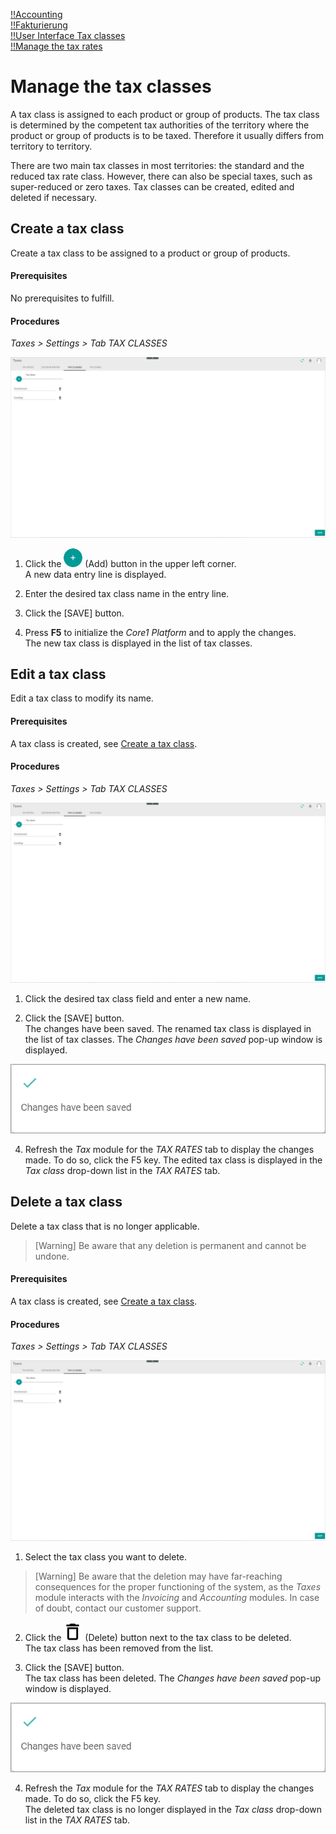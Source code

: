 [!!Accounting](RetailSuiteAccounting)  
[!!Fakturierung](RetailSuiteFaktBase)  
[!!User Interface Tax classes](../UserInterface/01c_TaxClasses.md)  
[!!Manage the tax rates](./01_ManageTaxRates.md)  



# Manage the tax classes

A tax class is assigned to each product or group of products. The tax class is determined by the competent tax authorities of the territory where the product or group of products is to be taxed. Therefore it usually differs from territory to territory.

There are two main tax classes in most territories: the standard and the reduced tax rate class. However, there can also be special taxes, such as super-reduced or zero taxes. Tax classes can be created, edited and deleted if necessary.


## Create a tax class

Create a tax class to be assigned to a product or group of products.

#### Prerequisites  

No prerequisites to fulfill.

#### Procedures

*Taxes > Settings > Tab TAX CLASSES*

![Tax classes](../../Assets/Screenshots/Taxes/Settings/TaxClasses/TaxClasses.png "[Tax classes]")

1. Click the ![Add](../../Assets/Icons/Plus01.png "[Add]") (Add) button in the upper left corner.   
  A new data entry line is displayed.  

2. Enter the desired tax class name in the entry line.  

4. Click the [SAVE] button.  

4. Press **F5** to initialize the *Core1 Platform* and to apply the changes.   
The new tax class is displayed in the list of tax classes.

[comment]: <> (By creating a tax class, SAVE does not show the confirmation message. For changes to be displayed in the drop-down list in TAX RATES, the whole module must be refreshed with F5. Refresh icon does not work in this case, i.e. no changes in the drop-down list Tax class are displayed. Stand 08.08.22)


## Edit a tax class

Edit a tax class to modify its name.

#### Prerequisites

A tax class is created, see [Create a tax class](#create-a-tax-class).

#### Procedures

*Taxes > Settings > Tab TAX CLASSES*

![Tax classes](../../Assets/Screenshots/Taxes/Settings/TaxClasses/TaxClasses.png "[Tax classes]")

1. Click the desired tax class field and enter a new name.  

3. Click the [SAVE] button.  
  The changes have been saved. The renamed tax class is displayed in the list of tax classes. The *Changes have been saved* pop-up window is displayed.

  ![Changes saved](../../Assets/Screenshots/Taxes/Settings/TaxClasses/ChangesSaved.png "[Changes saved]")

4. Refresh the *Tax* module for the *TAX RATES* tab to display the changes made. To do so, click the F5 key.
The edited tax class is displayed in the *Tax class* drop-down list in the *TAX RATES* tab.

[comment]: <> (By editing a tax class, SAVE does show the confirmation message. For changes to be displayed in the drop-down list in TAX RATES, the whole module must be refreshed with F5. Refresh icon does not work in this case, i.e. no changes in the drop-down list Tax class are displayed. Stand 08.08.22)


## Delete a tax class

Delete a tax class that is no longer applicable.  

> [Warning] Be aware that any deletion is permanent and cannot be undone.

#### Prerequisites

A tax class is created, see [Create a tax class](#create-a-tax-class).

#### Procedures

*Taxes > Settings > Tab TAX CLASSES*

![Tax classes](../../Assets/Screenshots/Taxes/Settings/TaxClasses/TaxClasses.png "[Tax classes]")

1. Select the tax class you want to delete.

  > [Warning] Be aware that the deletion may have far-reaching consequences for the proper functioning of the system, as the *Taxes* module interacts with the *Invoicing* and *Accounting* modules. In case of doubt, contact our customer support.

2. Click the ![Delete](../../Assets/Icons/Trash08.png "[Delete]") (Delete) button next to the tax class to be deleted.  
  The tax class has been removed from the list.

3. Click the [SAVE] button.  
  The tax class has been deleted. The *Changes have been saved* pop-up window is displayed.

  ![Changes saved](../../Assets/Screenshots/Taxes/Settings/TaxClasses/ChangesSaved.png "[Changes saved]")

4. Refresh the *Tax* module for the *TAX RATES* tab to display the changes made. To do so, click the F5 key.  
The deleted tax class is no longer displayed in the *Tax class* drop-down list in the *TAX RATES* tab.

[comment]: <> (By deleting a tax class, SAVE does show the confirmation message. For changes to be displayed in the drop-down list in TAX RATES, the whole module must be refreshed with F5. Refresh icon does not work in this case, i.e. no changes in the drop-down list Tax class are displayed. Stand 08.08.22)
